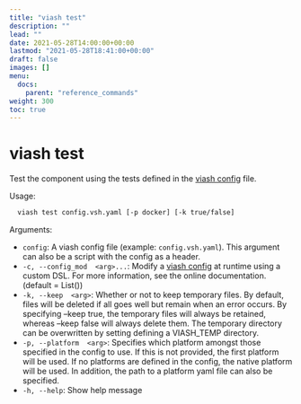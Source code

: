 ```yaml
---
title: "viash test"
description: ""
lead: ""
date: 2021-05-28T14:00:00+00:00
lastmod: "2021-05-28T18:41:00+00:00"
draft: false
images: []
menu:
  docs:
    parent: "reference_commands"
weight: 300
toc: true
---
```




# viash test

Test the component using the tests defined in the [viash
config](/config) file.

Usage:

``` bash
  viash test config.vsh.yaml [-p docker] [-k true/false]
```

Arguments:

-   `config`: A viash config file (example: `config.vsh.yaml`). This
    argument can also be a script with the config as a header.
-   `-c, --config_mod  <arg>...`: Modify a [viash config](/config) at
    runtime using a custom DSL. For more information, see the online
    documentation. (default = List())
-   `-k, --keep  <arg>`: Whether or not to keep temporary files. By
    default, files will be deleted if all goes well but remain when an
    error occurs. By specifying –keep true, the temporary files will
    always be retained, whereas –keep false will always delete them. The
    temporary directory can be overwritten by setting defining a
    VIASH\_TEMP directory.
-   `-p, --platform  <arg>`: Specifies which platform amongst those
    specified in the config to use. If this is not provided, the first
    platform will be used. If no platforms are defined in the config,
    the native platform will be used. In addition, the path to a
    platform yaml file can also be specified.
-   `-h, --help`: Show help message
